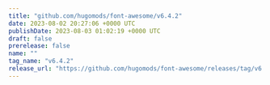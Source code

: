 ```yaml
---
title: "github.com/hugomods/font-awesome/v6.4.2"
date: 2023-08-02 20:27:06 +0000 UTC
publishDate: 2023-08-03 01:02:19 +0000 UTC
draft: false
prerelease: false
name: ""
tag_name: "v6.4.2"
release_url: "https://github.com/hugomods/font-awesome/releases/tag/v6.4.2"
---
```




